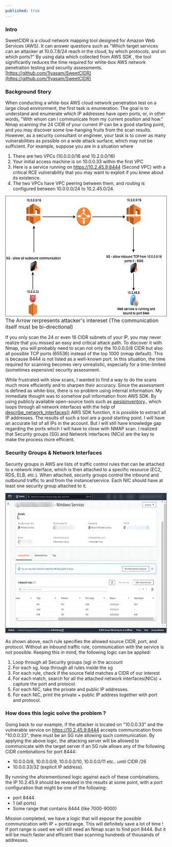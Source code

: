 ```yaml
---
published: true
---
```

<!-- Google tag (gtag.js) -->
<script async src="https://www.googletagmanager.com/gtag/js?id=G-V5SL99F0XX"></script>
<script>
  window.dataLayer = window.dataLayer || [];
  function gtag(){dataLayer.push(arguments);}
  gtag('js', new Date());

  gtag('config', 'G-V5SL99F0XX');
</script>

### Intro
SweetCIDR is a cloud network mapping tool designed for Amazon Web Services (AWS). It can answer questions such as "Which target services can an attacker at 10.0.7.8/24 reach in the cloud, by which protocols, and on which ports?" By using data which collected from AWS SDK , the tool significantly reduces the time required for white-box AWS network penetration testing and security assessments.</br>
[https://github.com/1lyasam/SweetCIDR](https://github.com/1lyasam/SweetCIDR)

### Background Story
When conducting a white-box AWS cloud network penetration test on a large cloud environment, the first task is enumeration. The goal is to understand and enumerate which IP addresses have open ports, or, in other words, "With whom can I communicate from my current position and how." Nmap scanning the 24 CIDR of your current IP can be a good starting point, and you may discover some low-hanging fruits from the scan results. However, as a security consultant or engineer, your task is to cover as many vulnerabilities as possible on a wide attack surface, which may not be sufficient. For example, suppose you are in a situation where
1. There are two VPCs (10.0.0.0/16 and 10.2.0.0/16)
2. Your initial access machine is on 10.0.0.33 within the first VPC
3. Here is a service running on https://10.2.45.9:8444 (Second VPC) with a critical RCE vulnerability that you may want to exploit if you knew about its existence. 
4. The two VPCs have VPC peering between them, and routing is configured between 10.0.0.0/24 to 10.2.45.0/24.

<img src="/images/cidr_example_2.drawio.png"  width="600" height="375" style="border:1px solid #555">
<font size="3"> The Arrow rerpresents attacker's intereset (The communication itself must be bi-directional)</font>

If you only scan the 24 or even 16 CIDR subnets of your IP, you may never realize that you missed an easy and critical attack path. To discover it with Nmap, you will probably need to scan not only the 10.0.0.0/8 CIDR but also all possible TCP ports (65536) instead of the top 1000 (nmap default). This is because 8444 is not listed as a well-known port. In this situation, the time required for scanning becomes very unrealistic, especially for a time-limited (sometimes expensive) security assessment.

While frustrated with slow scans, I wanted to find a way to do the scans much more efficiently and to sharpen their accuracy. Since the assessment is defined as white-box, there is no problem using internal information. My immediate thought was to somehow pull information from AWS SDK. By using publicly available open-source tools such as [awsipinventory](https://github.com/okelet/awsipinventory)., which loops through all network interfaces with the help of [describe_network_interfaces()](https://docs.aws.amazon.com/AWSEC2/latest/APIReference/API_DescribeNetworkInterfaces.html) AWS SDK function, it is possible to extract all IP addresses. 
The results of such a tool are a good starting point. I will have an accurate list of all IPs in the account. But I will still have knowledge gap regarding the ports which I will have to close with NMAP scan. I realized that Security groups (SG) and Network interfaces (NICs) are the key to make the process more efficient.

### Security Groups & Network Interfaces
Security groups in AWS are lists of traffic control rules that can be attached to a network interface, which is then attached to a specific resource (EC2, RDS, ELB, etc.). When attached, security groups control the inbound and outbound traffic to and from the instance/service. Each NIC should have at least one security group attached to it.

<img src="/images/sg_example.png"  width="700" height="437" style="border:1px solid #555">

As shown above, each rule specifies the allowed source CIDR, port, and protocol. Without an inbound traffic rule, communication with the service is not possible. Keeping this in mind, the following logic can be applied:
1. Loop through all Security groups (sg) in the account
1. For each sg, loop through all rules inside the sg
2. For each rule, check if the source field matches a CIDR of our interest
3. For each match, search for all the attached network interfaces(NICs) + capture the port and protocol.
4. For each NIC, take the private and public IP addresses.
5. For each NIC, print the private + public IP address together with port and protocol.

### How does this logic solve the problem ? 

Going back to our example, if the attacker is located on "10.0.0.33" and the vulnerable service on https://10.2.45.9:8444 accepts communication from "10.0.0.33", there must be an SG rule allowing such communication. By applying the above logic, the attacking server will be allowed to communicate with the target server if an SG rule allows any of the following CIDR combinations for port 8444:
- 10.0.0.0/8, 10.0.0.0/9, 10.0.0.0/10, 10.0.0.0/11 etc.. until CIDR /26
- 10.0.0.33/32 (explicit IP address).
<a/>

By running the aforementioned logic against each of these combinations, the IP 10.2.45.9 should be revealed in the results at some point, with a port configuration that might be one of the following:
- port 8444 
- 1 (all ports)
- Some range that contains 8444 (like 7000-9000)

Mission completed, we have a logic that will expose the possible communication with IP + ports\range. This will definitely save a lot of time ! 
If port range is used we will still need an Nmap scan to find port 8444. But it will be much faster and efficient than scanning hundreds of thousands of addresses.
